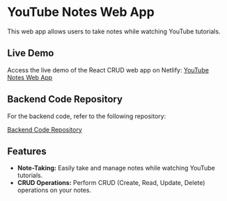 # YouTube Notes Web App

This web app allows users to take notes while watching YouTube tutorials.

## Live Demo

Access the live demo of the React CRUD web app on Netlify: [YouTube Notes Web App](https://youtubenotes.netlify.app/)

## Backend Code Repository

For the backend code, refer to the following repository:

[Backend Code Repository](https://github.com/leonwongdev/youtube-notes-api)

## Features

- **Note-Taking:** Easily take and manage notes while watching YouTube tutorials.
- **CRUD Operations:** Perform CRUD (Create, Read, Update, Delete) operations on your notes.
